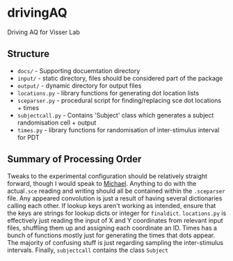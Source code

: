 # drivingAQ
Driving AQ for Visser Lab

## Structure
* `docs/` - Supporting docuemtation directory
* `input/` - static directory, files should be considered part of the package
* `output/` - dynamic directory for output files
* `locations.py` - library functions for generating dot location lists
* `sceparser.py` - procedural script for finding/replacing sce dot locations + times 
* `subjectcall.py` - Contains 'Subject' class which generates a subject randomisation cell + output
* `times.py` -  library functions for randomisation of inter-stimulus interval for PDT

## Summary of Processing Order

Tweaks to the experimental configuration should be relatively straight forward,
though I would speak to [Michael](mailto:michael.wilson@uwa.edu.au). Anything to
do with the actual`.sce` reading and writing should all be contained within the
`.sceparser` file. Any appeared convolution is just a result of having several
dictionaries calling each other. If lookup keys aren't working as intended,
ensure that the keys are strings for lookup dicts or integer for `finaldict`.
`locations.py` is effectively just reading the input of X and Y coordinates from
relevant input files, shuffling them up and assigning each coordinate an ID.
Times has a bunch of functions mostly just for generating the times that dots
appear. The majority of confusing stuff is just regarding sampling the
inter-stimulus intervals. Finally, `subjectcall` contains the class `Subject`

